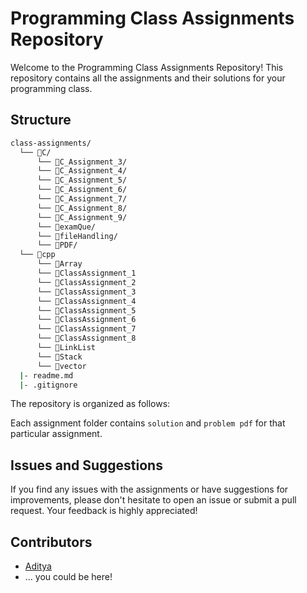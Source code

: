 # Programming Class Assignments Repository

Welcome to the Programming Class Assignments Repository! This repository contains all the assignments and their solutions for your programming class.

## Structure

```bash
class-assignments/
  └── 📁C/
      └── 📁C_Assignment_3/
      └── 📁C_Assignment_4/
      └── 📁C_Assignment_5/
      └── 📁C_Assignment_6/
      └── 📁C_Assignment_7/
      └── 📁C_Assignment_8/
      └── 📁C_Assignment_9/
      └── 📁examQue/
      └── 📁fileHandling/
      └── 📁PDF/
  └── 📁cpp
      └── 📁Array
      └── 📁ClassAssignment_1
      └── 📁ClassAssignment_2
      └── 📁ClassAssignment_3
      └── 📁ClassAssignment_4
      └── 📁ClassAssignment_5
      └── 📁ClassAssignment_6
      └── 📁ClassAssignment_7
      └── 📁ClassAssignment_8
      └── 📁LinkList
      └── 📁Stack
      └── 📁vector
  |- readme.md
  |- .gitignore
```

The repository is organized as follows:

Each assignment folder contains `solution` and `problem pdf` for that particular assignment. 

## Issues and Suggestions

If you find any issues with the assignments or have suggestions for improvements, please don't hesitate to open an issue or submit a pull request. Your feedback is highly appreciated!

## Contributors

- [Aditya](https://github.com/idityaGE)
- ... you could be here!

